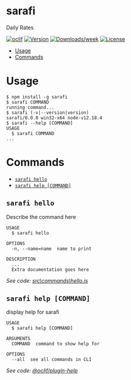 sarafi
======

Daily Rates

[![oclif](https://img.shields.io/badge/cli-oclif-brightgreen.svg)](https://oclif.io)
[![Version](https://img.shields.io/npm/v/sarafi.svg)](https://npmjs.org/package/sarafi)
[![Downloads/week](https://img.shields.io/npm/dw/sarafi.svg)](https://npmjs.org/package/sarafi)
[![License](https://img.shields.io/npm/l/sarafi.svg)](https://github.com/arashrasoulzadeh/sarafi/blob/master/package.json)

<!-- toc -->
* [Usage](#usage)
* [Commands](#commands)
<!-- tocstop -->
# Usage
<!-- usage -->
```sh-session
$ npm install -g sarafi
$ sarafi COMMAND
running command...
$ sarafi (-v|--version|version)
sarafi/0.0.0 win32-x64 node-v12.18.4
$ sarafi --help [COMMAND]
USAGE
  $ sarafi COMMAND
...
```
<!-- usagestop -->
# Commands
<!-- commands -->
* [`sarafi hello`](#sarafi-hello)
* [`sarafi help [COMMAND]`](#sarafi-help-command)

## `sarafi hello`

Describe the command here

```
USAGE
  $ sarafi hello

OPTIONS
  -n, --name=name  name to print

DESCRIPTION
  ...
  Extra documentation goes here
```

_See code: [src\commands\hello.js](https://github.com/arashrasoulzadeh/sarafi/blob/v0.0.0/src\commands\hello.js)_

## `sarafi help [COMMAND]`

display help for sarafi

```
USAGE
  $ sarafi help [COMMAND]

ARGUMENTS
  COMMAND  command to show help for

OPTIONS
  --all  see all commands in CLI
```

_See code: [@oclif/plugin-help](https://github.com/oclif/plugin-help/blob/v3.2.0/src\commands\help.ts)_
<!-- commandsstop -->
